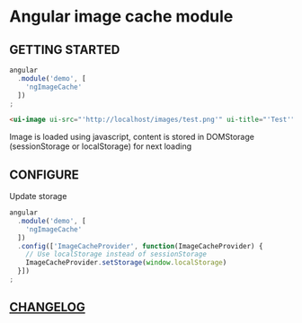 # Angular image cache module

## GETTING STARTED

```js
angular
  .module('demo', [
    'ngImageCache'
  ])
;
```

```html
<ui-image ui-src="'http://localhost/images/test.png'" ui-title="'Test'"></ui-image>
```

Image is loaded using javascript, content is stored in DOMStorage (sessionStorage or localStorage) for next loading

## CONFIGURE

Update storage

```js
angular
  .module('demo', [
    'ngImageCache'
  ])
  .config(['ImageCacheProvider', function(ImageCacheProvider) {
    // Use localStorage instead of sessionStorage
    ImageCacheProvider.setStorage(window.localStorage)
  }])
;
```

## [CHANGELOG](CHANGELOG.md)
